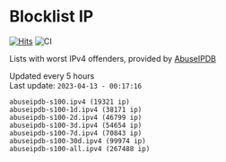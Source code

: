 # Blocklist IP

[![Hits](https://hits.seeyoufarm.com/api/count/incr/badge.svg?url=https%3A%2F%2Fgithub.com%2Fborestad%2Fblocklist-ip%2F&count_bg=%2379C83D&title_bg=%23555555&icon=&icon_color=%23E7E7E7&title=hits&edge_flat=false)](https://hits.seeyoufarm.com)  ![CI](https://img.shields.io/github/workflow/status/borestad/blocklist-ip/CI?style=flat-square)

Lists with worst IPv4 offenders, provided by [AbuseIPDB](https://www.abuseipdb.com/)

<!-- FOOTER-PLACEHOLDER -->
Updated every 5 hours<br>
Last update: `2023-04-13 - 00:17:16`
```
abuseipdb-s100.ipv4 (19321 ip)
abuseipdb-s100-1d.ipv4 (38171 ip)
abuseipdb-s100-2d.ipv4 (46799 ip)
abuseipdb-s100-3d.ipv4 (54654 ip)
abuseipdb-s100-7d.ipv4 (70843 ip)
abuseipdb-s100-30d.ipv4 (99974 ip)
abuseipdb-s100-all.ipv4 (267488 ip)
```
